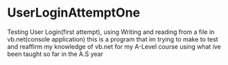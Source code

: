 UserLoginAttemptOne
===================

Testing User Login(first attempt), using Writing and reading from a file  in vb.net(console application) this is a program that im trying to make to test and reaffirm my knowledge of vb.net for my A-Level course using what ive been taught so far in the A.S year 

